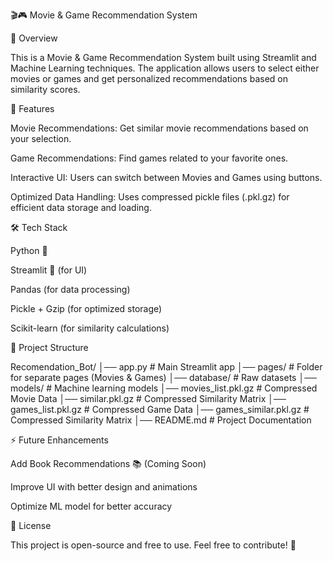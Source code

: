 🎬🎮 Movie & Game Recommendation System

📌 Overview

This is a Movie & Game Recommendation System built using Streamlit and Machine Learning techniques. The application allows users to select either movies or games and get personalized recommendations based on similarity scores.

🚀 Features

Movie Recommendations: Get similar movie recommendations based on your selection.

Game Recommendations: Find games related to your favorite ones.

Interactive UI: Users can switch between Movies and Games using buttons.

Optimized Data Handling: Uses compressed pickle files (.pkl.gz) for efficient data storage and loading.

🛠️ Tech Stack

Python 🐍

Streamlit 🌟 (for UI)

Pandas (for data processing)

Pickle + Gzip (for optimized storage)

Scikit-learn (for similarity calculations)

📂 Project Structure

Recomendation_Bot/
│── app.py               # Main Streamlit app
│── pages/               # Folder for separate pages (Movies & Games)
│── database/            # Raw datasets
│── models/              # Machine learning models
│── movies_list.pkl.gz   # Compressed Movie Data
│── similar.pkl.gz       # Compressed Similarity Matrix
│── games_list.pkl.gz    # Compressed Game Data
│── games_similar.pkl.gz # Compressed Similarity Matrix
│── README.md            # Project Documentation


⚡ Future Enhancements

Add Book Recommendations 📚 (Coming Soon)

Improve UI with better design and animations

Optimize ML model for better accuracy

📜 License

This project is open-source and free to use. Feel free to contribute! 🚀

